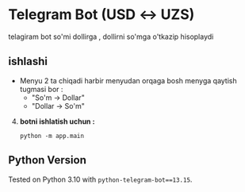 #  Telegram Bot (USD ↔ UZS)
telagiram bot so'mi dollirga  , dollirni so'mga o'tkazip hisoplaydi
## ishlashi 
- Menyu 2 ta chiqadi harbir menyudan orqaga bosh menyga qaytish tugmasi bor : 
  - "So'm → Dollar"
  - "Dollar → So'm"
4. **botni ishlatish uchun :**
   ```botni ishga tushurish o'z telagiram tokinizni yozasiz  va terminalga pastda  gi buyruqni yozasiz .
   python -m app.main
   ```
## Python Version
Tested on Python 3.10 with `python-telegram-bot==13.15`.
